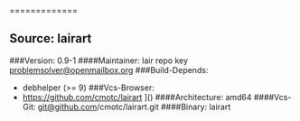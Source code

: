  
============= 

Source: lairart 
------------- 

###Version: 0.9-1
####Maintainer: lair repo key <problemsolver@openmailbox.org>
###Build-Depends:
  * debhelper (>= 9)
###Vcs-Browser:
  * https://github.com/cmotc/lairart
]()
####Architecture: amd64
####Vcs-Git: git@github.com/cmotc/lairart.git
####Binary: lairart
